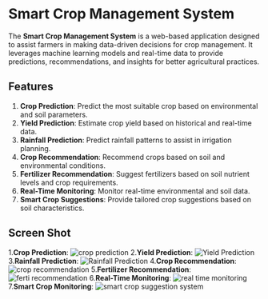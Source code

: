 # Smart Crop Management System
The **Smart Crop Management System** is a web-based application designed to assist farmers in making data-driven decisions for crop management. It leverages machine learning models and real-time data to provide predictions, recommendations, and insights for better agricultural practices.

## Features

1. **Crop Prediction**: Predict the most suitable crop based on environmental and soil parameters.
2. **Yield Prediction**: Estimate crop yield based on historical and real-time data.
3. **Rainfall Prediction**: Predict rainfall patterns to assist in irrigation planning.
4. **Crop Recommendation**: Recommend crops based on soil and environmental conditions.
5. **Fertilizer Recommendation**: Suggest fertilizers based on soil nutrient levels and crop requirements.
6. **Real-Time Monitoring**: Monitor real-time environmental and soil data.
7. **Smart Crop Suggestions**: Provide tailored crop suggestions based on soil characteristics.

## Screen Shot
1.**Crop Prediction**:
![crop prediction](https://github.com/user-attachments/assets/528a411c-bc28-460a-bee4-db849ec85eea)
2.**Yield Prediction**:
![Yield Prediction](https://github.com/user-attachments/assets/8699c85d-32c3-43ff-9ecd-8b9b62581986)
3.**Rainfall Prediction**:
![Rainfall Prediction](https://github.com/user-attachments/assets/88abba48-d286-43a8-aa69-23d356ad0763)
4.**Crop Recommendation**:
![crop recommendation](https://github.com/user-attachments/assets/a9c6eb8a-0459-460f-9565-23e662f828c7)
5.**Fertilizer Recommendation**:
![ferti recommendation](https://github.com/user-attachments/assets/1f4ef34b-5c20-4894-8413-ee01c85b6f3e)
6.**Real-Time Monitoring**:
![real time monitoring](https://github.com/user-attachments/assets/851aba1b-eaaa-45fb-81f8-a0942f6c692e)
7.**Smart Crop Monitoring**:
![smart crop suggestion system](https://github.com/user-attachments/assets/0e2f5b4f-0c3b-4cb7-9578-e87df770016e)






